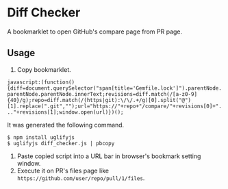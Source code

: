 # Diff Checker

A bookmarklet to open GitHub's compare page from PR page.

## Usage

1. Copy bookmarklet.

  `javascript:(function(){diff=document.querySelector("span[title='Gemfile.lock']").parentNode.parentNode.parentNode.innerText;revisions=diff.match(/[a-z0-9]{40}/g);repo=diff.match(/(https|git):\/\/.+/g)[0].split("@")[1].replace(".git","");url="https://"+repo+"/compare/"+revisions[0]+"..."+revisions[1];window.open(url)})();`

  It was generated the following command.

  ```
  $ npm install uglifyjs
  $ uglifyjs diff_checker.js | pbcopy
  ```

1. Paste copied script into a URL bar in browser's bookmark setting window.
1. Execute it on PR's files page like `https://github.com/user/repo/pull/1/files`.

